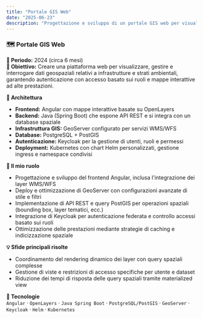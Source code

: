 ```yaml
---
title: "Portale GIS Web"
date: "2025-06-23"
description: "Progettazione e sviluppo di un portale GIS web per visualizzare e interrogare quasi un milione di punti geospaziali sul territorio nazionale. La soluzione pone l'accento sulla visualizzazione su mappa, sul controllo degli accessi basato sui ruoli e sulla gestione efficiente di grandi dataset geografici."
---
```


### 🗺️ Portale GIS Web

**📆 Periodo:** 2024 (circa 6 mesi)  
**🎯 Obiettivo:** Creare una piattaforma web per visualizzare, gestire e interrogare dati geospaziali relativi a infrastrutture e strati ambientali, garantendo autenticazione con accesso basato sui ruoli e mappe interattive ad alte prestazioni.

**🧱 Architettura**

* **Frontend:** Angular con mappe interattive basate su OpenLayers  
* **Backend:** Java (Spring Boot) che espone API REST e si integra con un database spaziale  
* **Infrastruttura GIS:** GeoServer configurato per servizi WMS/WFS  
* **Database:** PostgreSQL + PostGIS  
* **Autenticazione:** Keycloak per la gestione di utenti, ruoli e permessi  
* **Deployment:** Kubernetes con chart Helm personalizzati, gestione ingress e namespace condivisi  

**🚀 Il mio ruolo**

* Progettazione e sviluppo del frontend Angular, inclusa l'integrazione dei layer WMS/WFS  
* Deploy e ottimizzazione di GeoServer con configurazioni avanzate di stile e filtri  
* Implementazione di API REST e query PostGIS per operazioni spaziali (bounding box, layer tematici, ecc.)  
* Integrazione di Keycloak per autenticazione federata e controllo accessi basato sui ruoli  
* Ottimizzazione delle prestazioni mediante strategie di caching e indicizzazione spaziale  

**💡 Sfide principali risolte**

* Coordinamento del rendering dinamico dei layer con query spaziali complesse  
* Gestione di viste e restrizioni di accesso specifiche per utente e dataset  
* Riduzione dei tempi di risposta delle query spaziali tramite materialized view  

**🧰 Tecnologie**  
`Angular` · `OpenLayers` · `Java Spring Boot` · `PostgreSQL/PostGIS` · `GeoServer` · `Keycloak` · `Helm` · `Kubernetes`
